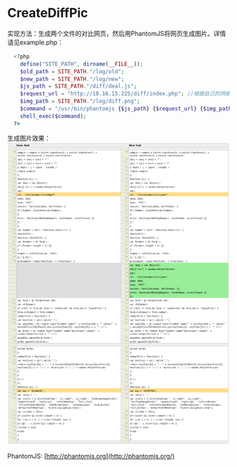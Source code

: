# CreateDiffPic
实现方法：生成两个文件的对比网页，然后用PhantomJS将网页生成图片。详情请见example.php：
```PHP
  <?php
    define("SITE_PATH", dirname(__FILE__));
    $old_path = SITE_PATH."/log/old";
    $new_path = SITE_PATH."/log/new";
    $js_path = SITE_PATH."/diff/deal.js";
    $request_url = "http://10.16.15.225/diff/index.php"; //根据自己的网络设置，即访问diff目录下的index.php文件
    $img_path = SITE_PATH."/log/diff.png";
    $command = "/usr/bin/phantomjs {$js_path} {$request_url} {$img_path}";
    shell_exec($command);
  ?>
```
生成图片效果：
![image](https://github.com/jishipu/CreateDiffPic/blob/master/log/diff.png)

PhantomJS: [http://phantomjs.org](http://phantomjs.org/)
